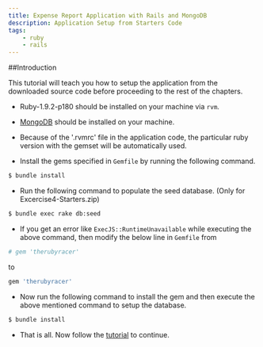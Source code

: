 ```yaml
---
title: Expense Report Application with Rails and MongoDB
description: Application Setup from Starters Code
tags:
    - ruby
    - rails
---
```


##Introduction

This tutorial will teach you how to setup the application from the downloaded source code before proceeding to the rest of the chapters.

+ Ruby-1.9.2-p180 should be installed on your machine via `rvm`.

+ [MongoDB](http://www.mongodb.org/display/DOCS/Quickstart) should be installed on your machine.

+ Because of the '.rvmrc' file in the application code, the particular ruby version with the gemset will be automatically used.

+ Install the gems specified in `Gemfile` by running the following command.

```bash
$ bundle install
```

+ Run the following command to populate the seed database. (Only for Excercise4-Starters.zip)

```bash
$ bundle exec rake db:seed
```

+ If you get an error like `ExecJS::RuntimeUnavailable` while executing the above command, then modify the below line in `Gemfile` from

```ruby
# gem 'therubyracer'
```

to

```ruby
gem 'therubyracer'
```

+ Now run the following command to install the gem and then execute the above mentioned command to setup the database.

```bash
$ bundle install
```

+ That is all. Now follow the <a href="javascript:javascript:history.go(-1)">tutorial</a> to continue.